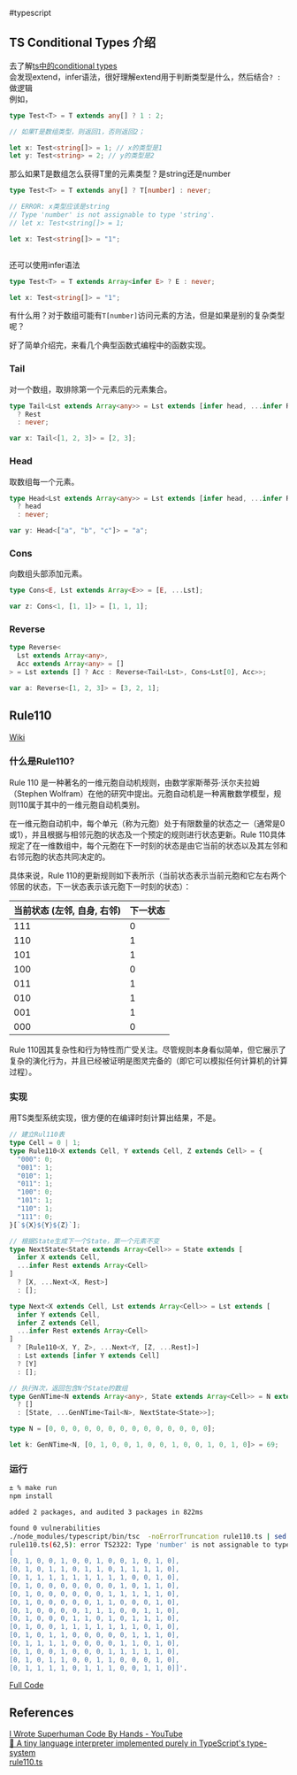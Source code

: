 
#typescript

## TS Conditional Types 介绍

去了解[ts中的conditional types](https://www.typescriptlang.org/docs/handbook/2/conditional-types.html)  
会发现extend，infer语法，很好理解extend用于判断类型是什么，然后结合`? :`做逻辑  
例如，

```ts
type Test<T> = T extends any[] ? 1 : 2;

// 如果T是数组类型，则返回1，否则返回2；

let x: Test<string[]> = 1; // x的类型是1
let y: Test<string> = 2; // y的类型是2

```

那么如果T是数组怎么获得T里的元素类型？是string还是number

```ts
type Test<T> = T extends any[] ? T[number] : never;

// ERROR: x类型应该是string 
// Type 'number' is not assignable to type 'string'.
// let x: Test<string[]> = 1;

let x: Test<string[]> = "1";



```

还可以使用infer语法

```ts
type Test<T> = T extends Array<infer E> ? E : never;

let x: Test<string[]> = "1";

```

有什么用？对于数组可能有`T[number]`访问元素的方法，但是如果是别的复杂类型呢？

好了简单介绍完，来看几个典型函数式编程中的函数实现。

### Tail

对一个数组，取排除第一个元素后的元素集合。

```ts
type Tail<Lst extends Array<any>> = Lst extends [infer head, ...infer Rest]
  ? Rest
  : never;

var x: Tail<[1, 2, 3]> = [2, 3];
```

### Head

取数组每一个元素。

```ts
type Head<Lst extends Array<any>> = Lst extends [infer head, ...infer Rest]
  ? head
  : never;

var y: Head<["a", "b", "c"]> = "a";

```

### Cons

向数组头部添加元素。

```ts
type Cons<E, Lst extends Array<E>> = [E, ...Lst];

var z: Cons<1, [1, 1]> = [1, 1, 1];

```

### Reverse

```ts
type Reverse<
  Lst extends Array<any>,
  Acc extends Array<any> = []
> = Lst extends [] ? Acc : Reverse<Tail<Lst>, Cons<Lst[0], Acc>>;

var a: Reverse<[1, 2, 3]> = [3, 2, 1];
```

## Rule110

[Wiki](https://en.wikipedia.org/wiki/Rule_110)

### 什么是Rule110?

Rule 110 是一种著名的一维元胞自动机规则，由数学家斯蒂芬·沃尔夫拉姆（Stephen Wolfram）在他的研究中提出。元胞自动机是一种离散数学模型，规则110属于其中的一维元胞自动机类别。

在一维元胞自动机中，每个单元（称为元胞）处于有限数量的状态之一（通常是0或1），并且根据与相邻元胞的状态及一个预定的规则进行状态更新。Rule 110具体规定了在一维数组中，每个元胞在下一时刻的状态是由它当前的状态以及其左邻和右邻元胞的状态共同决定的。

具体来说，Rule 110的更新规则如下表所示（当前状态表示当前元胞和它左右两个邻居的状态，下一状态表示该元胞下一时刻的状态）：

| 当前状态 (左邻, 自身, 右邻) | 下一状态 |
| --------------------------- | -------- |
| 111                         | 0        |
| 110                         | 1        |
| 101                         | 1        |
| 100                         | 0        |
| 011                         | 1        |
| 010                         | 1        |
| 001                         | 1        |
| 000                         | 0        |

Rule 110因其复杂性和行为特性而广受关注。尽管规则本身看似简单，但它展示了复杂的演化行为，并且已经被证明是图灵完备的（即它可以模拟任何计算机的计算过程）。

### 实现

用TS类型系统实现，很方便的在编译时刻计算出结果，不是。

```ts
// 建立Rul110表
type Cell = 0 | 1;
type Rule110<X extends Cell, Y extends Cell, Z extends Cell> = {
  "000": 0;
  "001": 1;
  "010": 1;
  "011": 1;
  "100": 0;
  "101": 1;
  "110": 1;
  "111": 0;
}[`${X}${Y}${Z}`];

// 根据State生成下一个State，第一个元素不变
type NextState<State extends Array<Cell>> = State extends [
  infer X extends Cell,
  ...infer Rest extends Array<Cell>
]
  ? [X, ...Next<X, Rest>]
  : [];

type Next<X extends Cell, Lst extends Array<Cell>> = Lst extends [
  infer Y extends Cell,
  infer Z extends Cell,
  ...infer Rest extends Array<Cell>
]
  ? [Rule110<X, Y, Z>, ...Next<Y, [Z, ...Rest]>]
  : Lst extends [infer Y extends Cell]
  ? [Y]
  : [];

// 执行N次，返回包含N个State的数组
type GenNTime<N extends Array<any>, State extends Array<Cell>> = N extends []
  ? []
  : [State, ...GenNTime<Tail<N>, NextState<State>>];

type N = [0, 0, 0, 0, 0, 0, 0, 0, 0, 0, 0, 0, 0, 0];

let k: GenNTime<N, [0, 1, 0, 0, 1, 0, 0, 1, 0, 0, 1, 0, 1, 0]> = 69;

```

### 运行

```sh
± % make run                                                                                                                                                                              !3359
npm install

added 2 packages, and audited 3 packages in 822ms

found 0 vulnerabilities
./node_modules/typescript/bin/tsc  -noErrorTruncation rule110.ts | sed 's/\[/\n[/g'
rule110.ts(62,5): error TS2322: Type 'number' is not assignable to type '
[
[0, 1, 0, 0, 1, 0, 0, 1, 0, 0, 1, 0, 1, 0], 
[0, 1, 0, 1, 1, 0, 1, 1, 0, 1, 1, 1, 1, 0], 
[0, 1, 1, 1, 1, 1, 1, 1, 1, 1, 0, 0, 1, 0], 
[0, 1, 0, 0, 0, 0, 0, 0, 0, 1, 0, 1, 1, 0], 
[0, 1, 0, 0, 0, 0, 0, 0, 1, 1, 1, 1, 1, 0], 
[0, 1, 0, 0, 0, 0, 0, 1, 1, 0, 0, 0, 1, 0], 
[0, 1, 0, 0, 0, 0, 1, 1, 1, 0, 0, 1, 1, 0], 
[0, 1, 0, 0, 0, 1, 1, 0, 1, 0, 1, 1, 1, 0], 
[0, 1, 0, 0, 1, 1, 1, 1, 1, 1, 1, 0, 1, 0], 
[0, 1, 0, 1, 1, 0, 0, 0, 0, 0, 1, 1, 1, 0], 
[0, 1, 1, 1, 1, 0, 0, 0, 0, 1, 1, 0, 1, 0], 
[0, 1, 0, 0, 1, 0, 0, 0, 1, 1, 1, 1, 1, 0], 
[0, 1, 0, 1, 1, 0, 0, 1, 1, 0, 0, 0, 1, 0], 
[0, 1, 1, 1, 1, 0, 1, 1, 1, 0, 0, 1, 1, 0]]'.
```

[Full Code](https://github.com/Ysoding/ts-type-system)

## References

[I Wrote Superhuman Code By Hands - YouTube](https://www.youtube.com/watch?v=6DEr82sj4zM&t=2623s)  
[🌳 A tiny language interpreter implemented purely in TypeScript's type-system](https://github.com/ronami/typelang)  
[rule110.ts](https://gist.github.com/rexim/7c966737e9a2737c7e17bdfc97ebc43a)  
